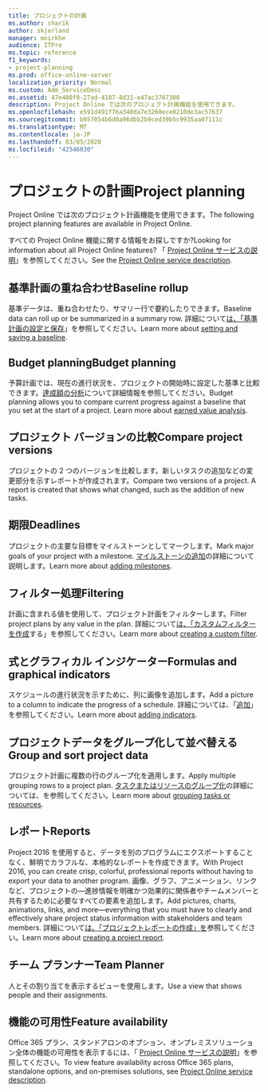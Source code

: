 ```yaml
---
title: プロジェクトの計画
ms.author: sharik
author: skjerland
manager: mnirkhe
audience: ITPro
ms.topic: reference
f1_keywords:
- project-planning
ms.prod: office-online-server
localization_priority: Normal
ms.custom: Adm_ServiceDesc
ms.assetid: 47e400f8-27ad-4187-8d31-e47ac3767300
description: Project Online では次のプロジェクト計画機能を使用できます。
ms.openlocfilehash: e591d491f76a340da7e3260ece0210de3ac57637
ms.sourcegitcommit: b957054b6d0a96dbb2b9ced39b5c9935aa07111c
ms.translationtype: MT
ms.contentlocale: ja-JP
ms.lasthandoff: 03/05/2020
ms.locfileid: "42546030"
---
```

# <a name="project-planning"></a><span data-ttu-id="53fb6-103">プロジェクトの計画</span><span class="sxs-lookup"><span data-stu-id="53fb6-103">Project planning</span></span>

<span data-ttu-id="53fb6-104">Project Online では次のプロジェクト計画機能を使用できます。</span><span class="sxs-lookup"><span data-stu-id="53fb6-104">The following project planning features are available in Project Online.</span></span>
  
<span data-ttu-id="53fb6-105">すべての Project Online 機能に関する情報をお探しですか?</span><span class="sxs-lookup"><span data-stu-id="53fb6-105">Looking for information about all Project Online features?</span></span> <span data-ttu-id="53fb6-106">「 [Project Online サービスの説明](project-online-service-description.md)」を参照してください。</span><span class="sxs-lookup"><span data-stu-id="53fb6-106">See the [Project Online service description](project-online-service-description.md).</span></span>
  
## <a name="baseline-rollup"></a><span data-ttu-id="53fb6-107">基準計画の重ね合わせ</span><span class="sxs-lookup"><span data-stu-id="53fb6-107">Baseline rollup</span></span>

<span data-ttu-id="53fb6-108">基準データは、重ね合わせたり、サマリー行で要約したりできます。</span><span class="sxs-lookup"><span data-stu-id="53fb6-108">Baseline data can roll up or be summarized in a summary row.</span></span> <span data-ttu-id="53fb6-109">詳細について[は、「基準計画の設定と保存](https://go.microsoft.com/fwlink/p/?LinkId=271346)」を参照してください。</span><span class="sxs-lookup"><span data-stu-id="53fb6-109">Learn more about [setting and saving a baseline](https://go.microsoft.com/fwlink/p/?LinkId=271346).</span></span>
  
## <a name="budget-planning"></a><span data-ttu-id="53fb6-110">Budget planning</span><span class="sxs-lookup"><span data-stu-id="53fb6-110">Budget planning</span></span>

<span data-ttu-id="53fb6-p103">予算計画では、現在の進行状況を、プロジェクトの開始時に設定した基準と比較できます。[達成額の分析](https://go.microsoft.com/fwlink/p/?LinkId=271336)について詳細情報を参照してください。</span><span class="sxs-lookup"><span data-stu-id="53fb6-p103">Budget planning allows you to compare current progress against a baseline that you set at the start of a project. Learn more about [earned value analysis](https://go.microsoft.com/fwlink/p/?LinkId=271336).</span></span>
  
## <a name="compare-project-versions"></a><span data-ttu-id="53fb6-113">プロジェクト バージョンの比較</span><span class="sxs-lookup"><span data-stu-id="53fb6-113">Compare project versions</span></span>

<span data-ttu-id="53fb6-p104">プロジェクトの 2 つのバージョンを比較します。新しいタスクの追加などの変更部分を示すレポートが作成されます。</span><span class="sxs-lookup"><span data-stu-id="53fb6-p104">Compare two versions of a project. A report is created that shows what changed, such as the addition of new tasks.</span></span>
  
## <a name="deadlines"></a><span data-ttu-id="53fb6-116">期限</span><span class="sxs-lookup"><span data-stu-id="53fb6-116">Deadlines</span></span>

<span data-ttu-id="53fb6-117">プロジェクトの主要な目標をマイルストーンとしてマークします。</span><span class="sxs-lookup"><span data-stu-id="53fb6-117">Mark major goals of your project with a milestone.</span></span> <span data-ttu-id="53fb6-118">[マイルストーンの追加](https://go.microsoft.com/fwlink/p/?LinkId=271339)の詳細について説明します。</span><span class="sxs-lookup"><span data-stu-id="53fb6-118">Learn more about [adding milestones](https://go.microsoft.com/fwlink/p/?LinkId=271339).</span></span>
  
## <a name="filtering"></a><span data-ttu-id="53fb6-119">フィルター処理</span><span class="sxs-lookup"><span data-stu-id="53fb6-119">Filtering</span></span>

<span data-ttu-id="53fb6-120">計画に含まれる値を使用して、プロジェクト計画をフィルターします。</span><span class="sxs-lookup"><span data-stu-id="53fb6-120">Filter project plans by any value in the plan.</span></span> <span data-ttu-id="53fb6-121">詳細について[は、「カスタムフィルターを作成](https://go.microsoft.com/fwlink/p/?LinkId=271341)する」を参照してください。</span><span class="sxs-lookup"><span data-stu-id="53fb6-121">Learn more about [creating a custom filter](https://go.microsoft.com/fwlink/p/?LinkId=271341).</span></span>
  
## <a name="formulas-and-graphical-indicators"></a><span data-ttu-id="53fb6-122">式とグラフィカル インジケーター</span><span class="sxs-lookup"><span data-stu-id="53fb6-122">Formulas and graphical indicators</span></span>

<span data-ttu-id="53fb6-123">スケジュールの進行状況を示すために、列に画像を追加します。</span><span class="sxs-lookup"><span data-stu-id="53fb6-123">Add a picture to a column to indicate the progress of a schedule.</span></span> <span data-ttu-id="53fb6-124">詳細については、「[追加](https://go.microsoft.com/fwlink/p/?LinkId=271340)」を参照してください。</span><span class="sxs-lookup"><span data-stu-id="53fb6-124">Learn more about [adding indicators](https://go.microsoft.com/fwlink/p/?LinkId=271340).</span></span>
  
## <a name="group-and-sort-project-data"></a><span data-ttu-id="53fb6-125">プロジェクトデータをグループ化して並べ替える</span><span class="sxs-lookup"><span data-stu-id="53fb6-125">Group and sort project data</span></span>

<span data-ttu-id="53fb6-126">プロジェクト計画に複数の行のグループ化を適用します。</span><span class="sxs-lookup"><span data-stu-id="53fb6-126">Apply multiple grouping rows to a project plan.</span></span> <span data-ttu-id="53fb6-127">[タスクまたはリソースのグループ化](https://go.microsoft.com/fwlink/p/?LinkId=271326)の詳細については、を参照してください。</span><span class="sxs-lookup"><span data-stu-id="53fb6-127">Learn more about [grouping tasks or resources](https://go.microsoft.com/fwlink/p/?LinkId=271326).</span></span>
  
## <a name="reports"></a><span data-ttu-id="53fb6-128">レポート</span><span class="sxs-lookup"><span data-stu-id="53fb6-128">Reports</span></span>

<span data-ttu-id="53fb6-129">Project 2016 を使用すると、データを別のプログラムにエクスポートすることなく、鮮明でカラフルな、本格的なレポートを作成できます。</span><span class="sxs-lookup"><span data-stu-id="53fb6-129">With Project 2016, you can create crisp, colorful, professional reports without having to export your data to another program.</span></span> <span data-ttu-id="53fb6-130">画像、グラフ、アニメーション、リンクなど、プロジェクトの&mdash;進捗情報を明確かつ効果的に関係者やチームメンバーと共有するために必要なすべての要素を追加します。</span><span class="sxs-lookup"><span data-stu-id="53fb6-130">Add pictures, charts, animations, links, and more&mdash;everything that you must have to clearly and effectively share project status information with stakeholders and team members.</span></span> <span data-ttu-id="53fb6-131">詳細について[は、「プロジェクトレポートの作成」を](https://go.microsoft.com/fwlink/p/?LinkId=271349)参照してください。</span><span class="sxs-lookup"><span data-stu-id="53fb6-131">Learn more about [creating a project report](https://go.microsoft.com/fwlink/p/?LinkId=271349).</span></span>
  
## <a name="team-planner"></a><span data-ttu-id="53fb6-132">チーム プランナー</span><span class="sxs-lookup"><span data-stu-id="53fb6-132">Team Planner</span></span>

<span data-ttu-id="53fb6-133">人とその割り当てを表示するビューを使用します。</span><span class="sxs-lookup"><span data-stu-id="53fb6-133">Use a view that shows people and their assignments.</span></span> 
  
## <a name="feature-availability"></a><span data-ttu-id="53fb6-134">機能の可用性</span><span class="sxs-lookup"><span data-stu-id="53fb6-134">Feature availability</span></span>

<span data-ttu-id="53fb6-135">Office 365 プラン、スタンドアロンのオプション、オンプレミスソリューション全体の機能の可用性を表示するには、「 [Project Online サービスの説明](project-online-service-description.md)」を参照してください。</span><span class="sxs-lookup"><span data-stu-id="53fb6-135">To view feature availability across Office 365 plans, standalone options, and on-premises solutions, see [Project Online service description](project-online-service-description.md).</span></span>
  